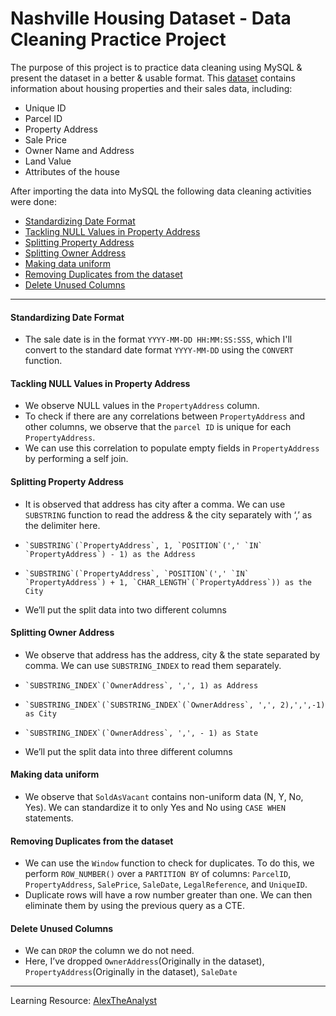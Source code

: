 # Nashville Housing Dataset - Data Cleaning Practice Project 

The purpose of this project is to practice data cleaning using MySQL & present the dataset in a better & usable format. This [dataset](https://github.com/tahakelan/Data_Analysis_Projects/blob/b2d6e56105fb71c2ce30f97d4d97b5eb0234a3c1/Data_cleaning_Nashville_Housing/Nashville_Housing_Data.xlsx) contains information about housing properties and their sales data, including:
- Unique ID
- Parcel ID
- Property Address
- Sale Price
- Owner Name and Address
- Land Value
- Attributes of the house

After importing the data into MySQL the following data cleaning activities were done:
- [Standardizing Date Format](#standardizing-date-format)
- [Tackling NULL Values in Property Address](#tackling-null-values-in-property-address)
- [Splitting Property Address](#splitting-property-address)
- [Splitting Owner Address](#splitting-owner-address)
- [Making data uniform](#making-data-uniform)
- [Removing Duplicates from the dataset](#removing-duplicates-from-the-dataset)
- [Delete Unused Columns](#delete-unused-columns)

***

#### Standardizing Date Format
- The sale date is in the format `YYYY-MM-DD HH:MM:SS:SSS`, which I'll convert to the standard date format `YYYY-MM-DD` using the `CONVERT` function.
#### Tackling NULL Values in Property Address 
- We observe NULL values in the `PropertyAddress` column.
- To check if there are any correlations between `PropertyAddress` and other columns, we observe that the `parcel ID` is unique for each `PropertyAddress`.
- We can use this correlation to populate empty fields in `PropertyAddress` by performing a self join.
#### Splitting Property Address 
- It is observed that address has city after a comma. We can use `SUBSTRING`  function to read the address & the city separately with ‘,’ as the delimiter here.
-     `SUBSTRING`(`PropertyAddress`, 1, `POSITION`(',' `IN` `PropertyAddress`) - 1) as the Address
-     `SUBSTRING`(`PropertyAddress`, `POSITION`(',' `IN` `PropertyAddress`) + 1, `CHAR_LENGTH`(`PropertyAddress`)) as the City
- We’ll put the split data into two different columns
#### Splitting Owner Address
- We observe that address has the address, city & the state separated by comma. We can use `SUBSTRING_INDEX` to read them separately.
-     `SUBSTRING_INDEX`(`OwnerAddress`, ',', 1) as Address
-     `SUBSTRING_INDEX`(`SUBSTRING_INDEX`(`OwnerAddress`, ',', 2),',',-1) as City
-     `SUBSTRING_INDEX`(`OwnerAddress`, ',', - 1) as State
- We’ll put the split data into three different columns
#### Making data uniform
- We observe that  `SoldAsVacant` contains non-uniform data (N, Y, No, Yes). We can standardize it to only Yes and No using `CASE WHEN` statements.
#### Removing Duplicates from the dataset
- We can use the `Window` function to check for duplicates. To do this, we perform `ROW_NUMBER()` over a `PARTITION BY` of columns: `ParcelID`, `PropertyAddress`, `SalePrice`, `SaleDate`, `LegalReference`, and `UniqueID`.
- Duplicate rows will have a row number greater than one. We can then eliminate them by using the previous query as a CTE.
#### Delete Unused Columns
- We can `DROP` the column we do not need.
- Here, I’ve dropped `OwnerAddress`(Originally in the dataset), `PropertyAddress`(Originally in the dataset), `SaleDate`


---

Learning Resource: [AlexTheAnalyst](https://www.youtube.com/@AlexTheAnalyst)
